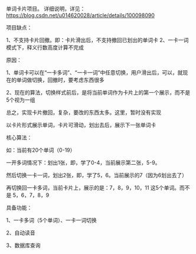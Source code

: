 单词卡片项目。
详细说明，详见：
https://blog.csdn.net/u014620028/article/details/100098090

项目缺点：

1、不支持卡片回撤。即：卡片滑出后，不支持撤回已划出的单词卡
2、一卡一词模式下，释义行数高度计算不完成

原因：

1、单词卡可以在“一卡多词”、“一卡一词”中任意切换，用户滑出后，可以，就现在的单词做切换，回撤时，要考虑东西很多

2、现在的算法，切换样式前后，是将当前单词作为卡片上的第一个展示，而不是5个视为一组

总之，实现卡片撤回，复杂，要改的东西太多。这里，暂时没有实现


以卡片形式展示单词，卡片可滑动，划出去后，展示下一张单词卡

核心算法：

如：当前有20个单词（0-19）

   一开多词情况下：划出1张，即，学了0-4，当前展示第二张，5-9。
 
  然后切换一卡一词，划出2张，即，学了5，6。当前展示的7（因为6划出去了）

  再切换回一卡多词，当前卡片上，展示的是：7，8，9，10，11 这5个单词。而不是 5，6，7，8，9


具备功能：

1、一卡多词（5个单词）、一卡一词切换

2、自动读音

3、数据库查询
